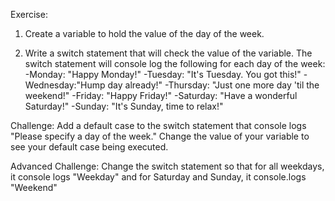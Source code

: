 Exercise:
1. Create a variable to hold the value of the day of the week.

2. Write a switch statement that will check the value of the variable. The switch statement will console log the following for each day of the week:
-Monday: "Happy Monday!"
-Tuesday: "It's Tuesday. You got this!"
-Wednesday:"Hump day already!"
-Thursday: "Just one more day 'til the weekend!"
-Friday: "Happy Friday!"
-Saturday: "Have a wonderful Saturday!"
-Sunday: "It's Sunday, time to relax!"

Challenge:
Add a default case to the switch statement that console logs "Please specify a day of the week." Change the value of your variable to see your default case being executed.

Advanced Challenge:
Change the switch statement so that for all weekdays, it console logs "Weekday" and for Saturday and Sunday, it console.logs "Weekend"


